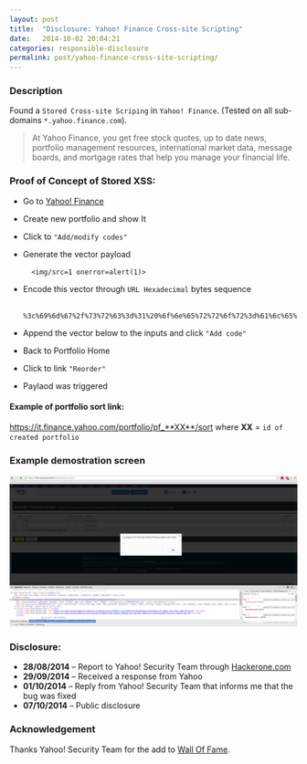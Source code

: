 ```yaml
---
layout: post
title:  "Disclosure: Yahoo! Finance Cross-site Scripting"
date:   2014-10-02 20:04:21
categories: responsible-disclosure
permalink: post/yahoo-finance-cross-site-scripting/
---
```


### Description

Found a `Stored Cross-site Scriping` in `Yahoo! Finance`.
(Tested on all sub-domains `*.yahoo.finance.com`).

> At Yahoo Finance, you get free stock quotes, up to date news, portfolio management resources, international market data, message boards, and mortgage rates that help you manage your financial life.

### Proof of Concept of Stored XSS:

* Go to [Yahoo! Finance](https://it.finance.yahoo.com/, "Yahoo! Finance")
* Create new portfolio and show It
* Click to `"Add/modify codes"`
* Generate the vector payload

		<img/src=1 onerror=alert(1)>

* Encode this vector through `URL Hexadecimal` bytes sequence

		%3c%69%6d%67%2f%73%72%63%3d%31%20%6f%6e%65%72%72%6f%72%3d%61%6c%65%72%74%28%31%29%3e

* Append the vector below to the inputs and click `"Add code"`
* Back to Portfolio Home
* Click to link `"Reorder"`
* Paylaod was triggered

#### Example of portfolio sort link:

https://it.finance.yahoo.com/portfolio/pf_**XX**/sort
where **XX** = `id of created portfolio`

### Example demostration screen

<a href="/images/security/responsible-disclosure/yahoo-xss.png">![Yahoo Stored XSS](/images/security/responsible-disclosure/yahoo-xss.png)</a>

### Disclosure:

* **28/08/2014** – Report to Yahoo! Security Team through [Hackerone.com](https://hackerone.com/, "Hackerone")
* **29/09/2014** – Received a response from Yahoo
* **01/10/2014** – Reply from Yahoo! Security Team that informs me that the bug was fixed
* **07/10/2014** – Public disclosure

### Acknowledgement

Thanks Yahoo! Security Team for the add to [Wall Of Fame](https://hackerone.com/yahoo/thanks, "Yahoo! Wall Of Fame - eurialo").

